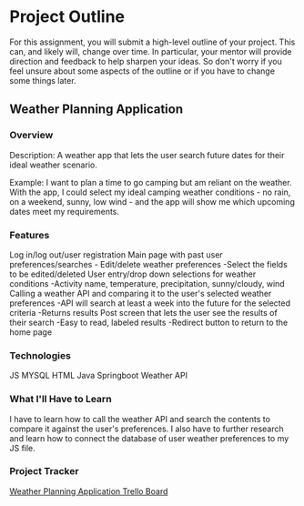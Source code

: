 # Project Outline
For this assignment, you will submit a high-level outline of your project. This can, and likely will, change over time. In particular, your mentor will provide direction and feedback to help sharpen your ideas. So don't worry if you feel unsure about some aspects of the outline or if you have to change some things later.

## Weather Planning Application

### Overview

Description:
A weather app that lets the user search future dates for their ideal weather scenario.

Example: I want to plan a time to go camping but am reliant on the weather. With the app, I could select my ideal camping weather conditions - no rain, on a weekend, sunny, low wind - and the app will show me which upcoming dates meet my requirements.


### Features
Log in/log out/user registration
Main page with past user preferences/searches
	- Edit/delete weather preferences
	-Select the fields to be edited/deleted
User entry/drop down selections for weather conditions
	-Activity name, temperature, precipitation, sunny/cloudy, wind
Calling a weather API and comparing it to the user's selected weather preferences 
	-API will search at least a week into the future for the selected criteria
	-Returns results
Post screen that lets the user see the results of their search
	-Easy to read, labeled results
	-Redirect button to return to the home page


### Technologies
JS
MYSQL
HTML
Java
Springboot
Weather API

### What I'll Have to Learn
I have to learn how to call the weather API and search the contents to compare it against the user's preferences.
I also have to further research and learn how to connect the database of user weather preferences to my JS file.

### Project Tracker
[Weather Planning Application Trello Board](https://trello.com/b/aaKWKGza)
